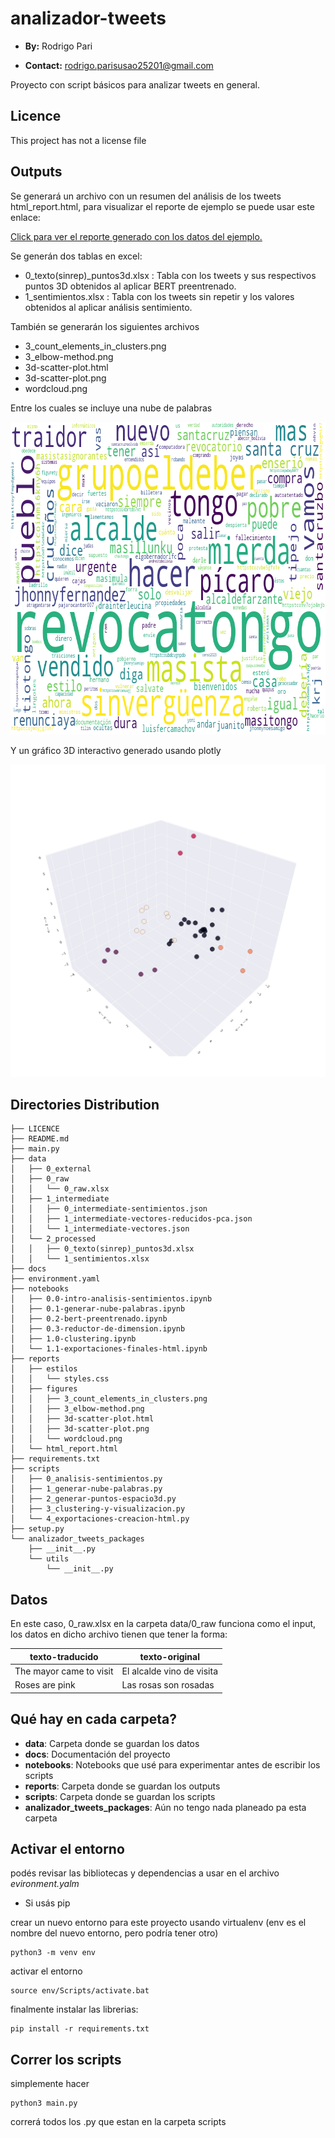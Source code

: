 # analizador-tweets

- **By:** Rodrigo Pari

- **Contact:** rodrigo.parisusao25201@gmail.com

Proyecto con script básicos para analizar tweets en general.

## Licence


This project has not a license file


## Outputs

Se generará un archivo con un resumen del análisis de los tweets html_report.html, para visualizar el reporte de ejemplo se puede usar este enlace:

[Click para ver el reporte generado con los datos del ejemplo.](https://rp4ri.github.io/entradas/15-10-22.html)

Se generán dos tablas en excel:

- 0_texto(sinrep)_puntos3d.xlsx : Tabla con los tweets y sus respectivos puntos 3D obtenidos al aplicar BERT preentrenado.
- 1_sentimientos.xlsx : Tabla con los tweets sin repetir y los valores obtenidos al aplicar análisis sentimiento.

También se generarán los siguientes archivos

- 3_count_elements_in_clusters.png
- 3_elbow-method.png
- 3d-scatter-plot.html
- 3d-scatter-plot.png
- wordcloud.png

Entre los cuales se incluye una nube de palabras

<img src="https://github.com/rp4ri/analizador-tweets/blob/3a08bcd449d3909aaf6a7fdbc28858a9f9350b1d/reports/figures/wordcloud.png" width="800" height="500"/>

Y un gráfico 3D interactivo generado usando plotly

<img src="https://github.com/rp4ri/analizador-tweets/blob/3a08bcd449d3909aaf6a7fdbc28858a9f9350b1d/reports/figures/3d-scatter-plot.png" width="650" height="500"/>

## Directories Distribution
```
├── LICENCE
├── README.md
├── main.py
├── data
│   ├── 0_external
│   ├── 0_raw
│   │   └── 0_raw.xlsx
│   ├── 1_intermediate
│   │   ├── 0_intermediate-sentimientos.json
│   │   ├── 1_intermediate-vectores-reducidos-pca.json
│   │   └── 1_intermediate-vectores.json
│   └── 2_processed
│   │   ├── 0_texto(sinrep)_puntos3d.xlsx
│   │   └── 1_sentimientos.xlsx
├── docs
├── environment.yaml
├── notebooks
│   ├── 0.0-intro-analisis-sentimientos.ipynb
│   ├── 0.1-generar-nube-palabras.ipynb
│   ├── 0.2-bert-preentrenado.ipynb
│   ├── 0.3-reductor-de-dimension.ipynb
│   ├── 1.0-clustering.ipynb
│   └── 1.1-exportaciones-finales-html.ipynb
├── reports
│   ├── estilos
│   │   └── styles.css
│   ├── figures
│   │   ├── 3_count_elements_in_clusters.png
│   │   ├── 3_elbow-method.png
│   │   ├── 3d-scatter-plot.html
│   │   ├── 3d-scatter-plot.png
│   │   └── wordcloud.png
│   └── html_report.html
├── requirements.txt
├── scripts
│   ├── 0_analisis-sentimientos.py
│   ├── 1_generar-nube-palabras.py
│   ├── 2_generar-puntos-espacio3d.py
│   ├── 3_clustering-y-visualizacion.py
│   └── 4_exportaciones-creacion-html.py
├── setup.py
└── analizador_tweets_packages
    ├── __init__.py
    └── utils
        └── __init__.py 

```

## Datos

En este caso, 0_raw.xlsx en la carpeta data/0_raw funciona como el input, los datos en dicho archivo tienen que tener la forma:

| texto-traducido | texto-original |
|-----------------|----------------|
| The mayor came to visit | El alcalde vino de visita |
| Roses are pink | Las rosas son rosadas |

## Qué hay en cada carpeta?

- **data**: Carpeta donde se guardan los datos
- **docs**: Documentación del proyecto
- **notebooks**: Notebooks que usé para experimentar antes de escribir los scripts
- **reports**: Carpeta donde se guardan los outputs
- **scripts**: Carpeta donde se guardan los scripts
- **analizador_tweets_packages**: Aún no tengo nada planeado pa esta carpeta

## Activar el entorno
podés revisar las bibliotecas y dependencias a usar en el archivo *evironment.yalm*

- Si usás pip

crear un nuevo entorno para este proyecto usando virtualenv (env es el nombre del nuevo entorno, pero podría tener otro)

``` 
python3 -m venv env
```

activar el entorno


``` 
source env/Scripts/activate.bat
```
finalmente instalar las librerias:

``` 
pip install -r requirements.txt 
```

## Correr los scripts

simplemente hacer

```
python3 main.py
```

correrá todos los .py que estan en la carpeta scripts

